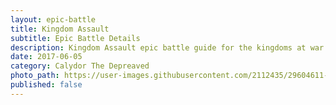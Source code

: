 ```yaml
---
layout: epic-battle
title: Kingdom Assault
subtitle: Epic Battle Details
description: Kingdom Assault epic battle guide for the kingdoms at war game
date: 2017-06-05
category: Calydor The Depreaved
photo_path: https://user-images.githubusercontent.com/2112435/29604611-471d97de-87a5-11e7-944c-aa404c7a63c3.png
published: false
---
```

